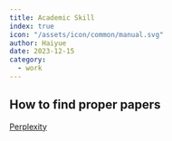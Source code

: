 ```yaml
---
title: Academic Skill
index: true
icon: "/assets/icon/common/manual.svg"
author: Haiyue
date: 2023-12-15
category:
  - work
---
```


## How to find proper papers

[Perplexity](https://www.perplexity.ai/search/Please-find-me-NdLFde3QQKK90dXAjso3UQ?s=c)
